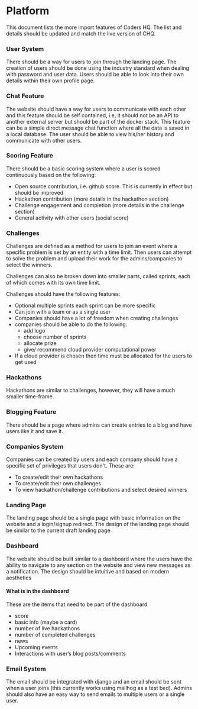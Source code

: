# Platform

This document lists the more import features of Coders HQ. The list and details should be updated and match the live version of CHQ.

### User System
There should be a way for users to join through the landing page. The creation of users should be done using the industry standard when dealing with password and user data. Users should be able to look into their own details within their own profile page.

### Chat Feature

The website should have a way for users to communicate with each other and this feature should be self contained, i.e, it should not be an API to another external server but should be part of the docker stack.
This feature can be a simple direct message chat function where all the data is saved in a local database. The user should be able to view his/her history and communicate with other users.

### Scoring Feature

There should be a basic scoring system where a user is scored continuously based on the following:
* Open source contribution, i.e. github score. This is currently in effect but should be improved
* Hackathon contribution (more details in the hackathon section)
* Challenge engagement and completion (more details in the challenge section)
* General activity with other users (social score)

### Challenges

Challenges are defined as a method for users to join an event where a specific problem is set by an entity with a time limit. Then users can attempt to solve the problem and upload their work for the admins/companies to select the winners.

Challenges can also be broken down into smaller parts, called sprints, each of which comes with its own time limit.

Challenges should have the following features:
- Optional multiple sprints each sprint can be more specific
- Can join with a team or as a single user
- Companies should have a lot of freedom when creating challenges
- companies should be able to do the following:
	- add logo
	- choose number of sprints
	- allocate prize
	- give/ recommend cloud provider computational power
- If a cloud provider is chosen then time must be allocated for the users to get used 

### Hackathons

Hackathons are similar to challenges, however, they will have a much smaller time-frame. 

### Blogging Feature

There should be a page where admins can create entries to a blog and have users like it and save it.

### Companies System

Companies can be created by users and each company should have a specific set of privileges that users don't. These are:
* To create/edit their own hackathons
* To create/edit their own challenges
* To view hackathon/challenge contributions and select desired winners

### Landing Page

The landing page should be a single page with basic information on the website and a login/signup redirect. The design of the landing page should be similar to the current draft landing page

### Dashboard

The website should be built similar to a dashboard where the users have the ability to navigate to any section on the website and view new messages as a notification. The design should be intuitive and based on modern aesthetics

#### What is in the dashboard

These are the items that need to be part of the dashboard

* score
* basic info (maybe a card)
* number of live hackathons
* number of completed challenges
* news
* Upcoming events
* Interactions with user’s blog posts/comments 

### Email System

The email should be integrated with django and an email should be sent when a user joins (this currently works using mailhog as a test bed). Admins should also have an easy way to send emails to multiple users or a single user.
